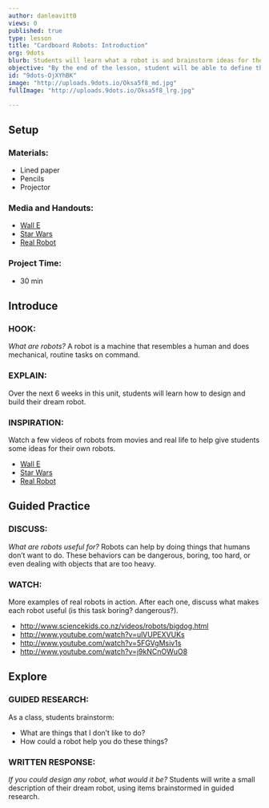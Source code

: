 ```yaml
---
author: danleavitt0
views: 0
published: true
type: lesson
title: "Cardboard Robots: Introduction"
org: 9dots
blurb: Students will learn what a robot is and brainstorm ideas for their own personal robot assistants.
objective: "By the end of the lesson, student will be able to define the term robot by creating a description and drawing of a self-imagined robot."
id: "9dots-OjXYhBK"
image: "http://uploads.9dots.io/Oksa5f8_md.jpg"
fullImage: "http://uploads.9dots.io/Oksa5f8_lrg.jpg"

---
```


## Setup

### Materials:

- Lined paper
- Pencils
- Projector
 
### Media and Handouts:

- [Wall E](http://www.youtube.com/watch?v=woEN_tUVlNI)
- [Star Wars](http://www.youtube.com/watch?v=1rorneEGPso)
- [Real Robot](http://www.youtube.com/watch?v=N_m56irWKeI)
 
### Project Time:

- 30 min
 
## Introduce

### HOOK:
_What are robots?_
A robot is a machine that resembles a human and does mechanical, routine tasks on command.

### EXPLAIN:
Over the next 6 weeks in this unit, students will learn how to design and build their dream robot.

### INSPIRATION:
Watch a few videos of robots from movies and real life to help give students some ideas for their own robots.

- [Wall E](http://www.youtube.com/watch?v=woEN_tUVlNI)
- [Star Wars](http://www.youtube.com/watch?v=1rorneEGPso)
- [Real Robot](http://www.youtube.com/watch?v=N_m56irWKeI)

## Guided Practice

### DISCUSS:
_What are robots useful for?_
Robots can help by doing things that humans don’t want to do.  These behaviors can be dangerous, boring, too hard, or even dealing with objects that are too heavy.

### WATCH:
More examples of real robots in action. After each one, discuss what makes each robot useful (is this task boring? dangerous?).

- http://www.sciencekids.co.nz/videos/robots/bigdog.html
- http://www.youtube.com/watch?v=ulVUPEXVUKs
- http://www.youtube.com/watch?v=5FGVgMsiv1s
- http://www.youtube.com/watch?v=j9kNCnOWuO8

## Explore

### GUIDED RESEARCH:
As a class, students brainstorm:

- What are things that I don’t like to do?
- How could a robot help you do these things?

### WRITTEN RESPONSE:
_If you could design any robot, what would it be?_
Students will write a small description of their dream robot, using items brainstormed in guided research.
